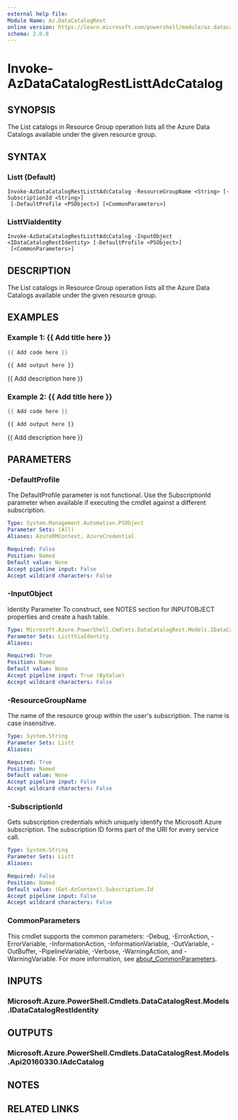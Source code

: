 ```yaml
---
external help file:
Module Name: Az.DataCatalogRest
online version: https://learn.microsoft.com/powershell/module/az.datacatalogrest/invoke-azdatacatalogrestlisttadccatalog
schema: 2.0.0
---
```


# Invoke-AzDataCatalogRestListtAdcCatalog

## SYNOPSIS
The List catalogs in Resource Group operation lists all the Azure Data Catalogs available under the given resource group.

## SYNTAX

### Listt (Default)
```
Invoke-AzDataCatalogRestListtAdcCatalog -ResourceGroupName <String> [-SubscriptionId <String>]
 [-DefaultProfile <PSObject>] [<CommonParameters>]
```

### ListtViaIdentity
```
Invoke-AzDataCatalogRestListtAdcCatalog -InputObject <IDataCatalogRestIdentity> [-DefaultProfile <PSObject>]
 [<CommonParameters>]
```

## DESCRIPTION
The List catalogs in Resource Group operation lists all the Azure Data Catalogs available under the given resource group.

## EXAMPLES

### Example 1: {{ Add title here }}
```powershell
{{ Add code here }}
```

```output
{{ Add output here }}
```

{{ Add description here }}

### Example 2: {{ Add title here }}
```powershell
{{ Add code here }}
```

```output
{{ Add output here }}
```

{{ Add description here }}

## PARAMETERS

### -DefaultProfile
The DefaultProfile parameter is not functional.
Use the SubscriptionId parameter when available if executing the cmdlet against a different subscription.

```yaml
Type: System.Management.Automation.PSObject
Parameter Sets: (All)
Aliases: AzureRMContext, AzureCredential

Required: False
Position: Named
Default value: None
Accept pipeline input: False
Accept wildcard characters: False
```

### -InputObject
Identity Parameter
To construct, see NOTES section for INPUTOBJECT properties and create a hash table.

```yaml
Type: Microsoft.Azure.PowerShell.Cmdlets.DataCatalogRest.Models.IDataCatalogRestIdentity
Parameter Sets: ListtViaIdentity
Aliases:

Required: True
Position: Named
Default value: None
Accept pipeline input: True (ByValue)
Accept wildcard characters: False
```

### -ResourceGroupName
The name of the resource group within the user's subscription.
The name is case insensitive.

```yaml
Type: System.String
Parameter Sets: Listt
Aliases:

Required: True
Position: Named
Default value: None
Accept pipeline input: False
Accept wildcard characters: False
```

### -SubscriptionId
Gets subscription credentials which uniquely identify the Microsoft Azure subscription.
The subscription ID forms part of the URI for every service call.

```yaml
Type: System.String
Parameter Sets: Listt
Aliases:

Required: False
Position: Named
Default value: (Get-AzContext).Subscription.Id
Accept pipeline input: False
Accept wildcard characters: False
```

### CommonParameters
This cmdlet supports the common parameters: -Debug, -ErrorAction, -ErrorVariable, -InformationAction, -InformationVariable, -OutVariable, -OutBuffer, -PipelineVariable, -Verbose, -WarningAction, and -WarningVariable. For more information, see [about_CommonParameters](http://go.microsoft.com/fwlink/?LinkID=113216).

## INPUTS

### Microsoft.Azure.PowerShell.Cmdlets.DataCatalogRest.Models.IDataCatalogRestIdentity

## OUTPUTS

### Microsoft.Azure.PowerShell.Cmdlets.DataCatalogRest.Models.Api20160330.IAdcCatalog

## NOTES

## RELATED LINKS

